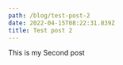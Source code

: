 ```yaml
---
path: /blog/test-post-2
date: 2022-04-15T08:22:31.839Z
title: Test post 2
---
```

This is my Second post